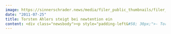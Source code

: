 ```yaml
---
image: https://sinnerschrader.news/media/filer_public_thumbnails/filer_public/bb/fb/bbfba80a-d75a-44d2-8dec-72b833931aba/varfoldersdjk8pxf42x64d8fxslz8jcc8fc0000gnttmptwr4cg__480x288_q85_crop_subsampling-2_upscale.jpg
date: "2011-07-25"
title: Torsten Ahlers steigt bei newtention ein
content: <div class="newsbody"><p style="padding-left&#58; 30px;">- Torsten Ahlers in neuer Funktion bei newtention<br/>- Fokus auf Retargeting-Netzwerk MEMENTOO<br/>- Technologische Vorreiterrolle von NSEVEN wird gestärkt</p><p>Torsten Ahlers (45) ist ab sofort Sprecher der Geschäftsführung beim Targeting-Spezialist newtention technologies und verantwortet künftig die Bereiche Vertrieb und Marketing. Dirk Klose wird in der Geschäftsführung die technologische Weiterentwicklung der AdServer-Suite NSEVEN und der Retargeting-Lösung MEMENTOO vorantreiben.</p><p>Ahlers stand zuletzt als Managing Director an der Spitze des Targeting-Anbieters Audience Science. Zuvor war der Diplom-Kaufmann CEO von Wunderloop und Geschäftsführer von AOL Deutschland. Weitere Stationen seiner Karriere sind&#58; Tomorrow Focus, Gruner + Jahr und der Axel Springer Verlag.</p><p>“Targeting und Zielgruppen-Marketing wird gegenüber Umfeld-Marketing weiter dramatisch an Bedeutung gewinnen. newtention ist da hervorragend aufgestellt. Das ist für mich persönlich, insbesondere vor dem Hintergrund meiner langjährigen Erfahrung in diesem Markt, absolut faszinierend und motivierend”, erläutert Torsten Ahlers seinen Schritt.</p><p>Dirk Klose, Geschäftsführer newtention&#58; „Mit Torsten Ahlers gewinnen wir einen der erfahrensten Online-Media-Experten in Europa für newtention. Für die Mehrzahl der Advertiser und Agenturen ist jetzt genau der richtige Zeitpunkt für intelligenten Targeting-Lösungen. Torsten Ahlers ist die Idealbesetzung, um diese Botschaft in den Markt zu tragen. Darauf freue ich mich sehr.”</p><p>Matthias Schrader, CEO SinnerSchrader&#58; “Durch die enge Verzahnung von modernster Aderserver- und Targeting-Technologien liefern wir mit NSEVEN und MEMENTOO eine hochattraktive Alternative im Markt. Torsten Ahlers unterstreicht unsere ehrgeizigen Pläne für die Zukunft.”</p><p><strong>Über newtention<br/></strong>newtention technologies ist der Pionier für Demand Site Media Technology. Bereits 1999 etabliert newtention Retargeting im deutschen Markt. Die Core Technologie NSEVEN vereint alle benötigten Media Komponenten für Agenturen und Advertiser. Neben ausgefeilten Profiling- und Targeting-Mechanismen runden RichMedia, Streaming, SEMA und Mobile Unterstützung die Produktsuite für jeden Einsatzzweck ab. Mit dem Retargeting Produkt MEMENTOO steht darüber hinaus ein Reichweiten-starkes Netzwerk für Conversion-starke Kampagnen zur Verfügung. newtention technologies ist seit 2009 Mitglied der SinnerSchrader Gruppe.</p><p><strong>Über SinnerSchrader<br/></strong>SinnerSchrader gehört zu den führenden Digitalagenturen in Deutschland. SinnerSchrader entwickelt interaktive Strategien, Plattformen und Applikationen, die radikale Beziehungen zwischen Konsumenten und Marken schaffen. In der SinnerSchrader-Gruppe arbeiten rund 400 Mitarbeiter an den Standorten Hamburg, Frankfurt am Main, Berlin und Hannover für Kunden wie TUI, Tchibo, simyo, REWE, comdirect bank, Gucci Group, OTTO, mobilcom-debitel und Steigenberger. SinnerSchrader wurde 1996 gegründet und ist seit 1999 börsennotiert.</p></div>
---
```

